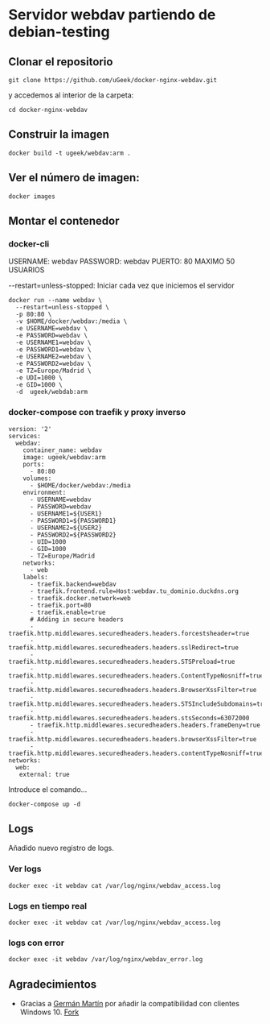 # Servidor webdav partiendo de debian-testing

## Clonar el repositorio

```
git clone https://github.com/uGeek/docker-nginx-webdav.git
```

y accedemos al interior de la carpeta:

```
cd docker-nginx-webdav
```

## Construir la imagen

```
docker build -t ugeek/webdav:arm .
```

## Ver el número de imagen:

```
docker images
```

## Montar el contenedor

### docker-cli

USERNAME: webdav
PASSWORD: webdav
PUERTO: 80
MAXIMO 50 USUARIOS

--restart=unless-stopped: Iniciar cada vez que iniciemos el servidor

```
docker run --name webdav \
  --restart=unless-stopped \
  -p 80:80 \
  -v $HOME/docker/webdav:/media \
  -e USERNAME=webdav \
  -e PASSWORD=webdav \
  -e USERNAME1=webdav \
  -e PASSWORD1=webdav \
  -e USERNAME2=webdav \
  -e PASSWORD2=webdav \
  -e TZ=Europe/Madrid \
  -e UDI=1000 \
  -e GID=1000 \
  -d  ugeek/webdab:arm
```

### docker-compose con traefik y proxy inverso

```
version: '2'
services:
  webdav:
    container_name: webdav
    image: ugeek/webdav:arm
    ports:
      - 80:80
    volumes:
      - $HOME/docker/webdav:/media
    environment:
      - USERNAME=webdav
      - PASSWORD=webdav
      - USERNAME1=${USER1}
      - PASSWORD1=${PASSWORD1}
      - USERNAME2=${USER2}
      - PASSWORD2=${PASSWORD2}
      - UID=1000
      - GID=1000
      - TZ=Europe/Madrid
    networks:
      - web
    labels:
      - traefik.backend=webdav
      - traefik.frontend.rule=Host:webdav.tu_dominio.duckdns.org
      - traefik.docker.network=web
      - traefik.port=80
      - traefik.enable=true
      # Adding in secure headers
      - traefik.http.middlewares.securedheaders.headers.forcestsheader=true
      - traefik.http.middlewares.securedheaders.headers.sslRedirect=true
      - traefik.http.middlewares.securedheaders.headers.STSPreload=true
      - traefik.http.middlewares.securedheaders.headers.ContentTypeNosniff=true
      - traefik.http.middlewares.securedheaders.headers.BrowserXssFilter=true
      - traefik.http.middlewares.securedheaders.headers.STSIncludeSubdomains=true
      - traefik.http.middlewares.securedheaders.headers.stsSeconds=63072000
      - traefik.http.middlewares.securedheaders.headers.frameDeny=true
      - traefik.http.middlewares.securedheaders.headers.browserXssFilter=true
      - traefik.http.middlewares.securedheaders.headers.contentTypeNosniff=true
networks:
  web:
   external: true
```

Introduce el comando...

```
docker-compose up -d
```

## Logs

Añadido nuevo registro de logs.

### Ver logs

```
docker exec -it webdav cat /var/log/nginx/webdav_access.log
```

### Logs en tiempo real

```
docker exec -it webdav cat /var/log/nginx/webdav_access.log
```

### logs con error

```
docker exec -it webdav /var/log/nginx/webdav_error.log
```

## Agradecimientos

- Gracias a [Germán Martín](https://github.com/gmag11) por añadir la compatibilidad con clientes Windows 10. [Fork](https://github.com/gmag11/docker-webdav)
